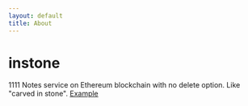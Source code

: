```yaml
---
layout: default
title: About
---
```


# instone
1111
Notes service on Ethereum blockchain with no delete option. Like "carved in stone".
[Example](https://amchercashin.github.io/stone_tablets/instone-interface.html)